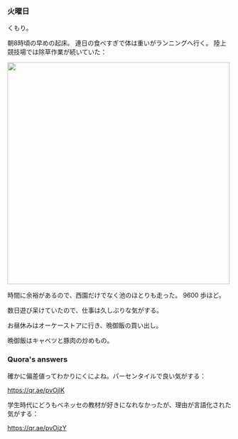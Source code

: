 ### 火曜日

くもり。

朝8時頃の早めの起床。
連日の食べすぎで体は重いがランニングへ行く。
陸上競技場では除草作業が続いていた：

<img src="https://i.imgur.com/7POmjvu.jpg" width="500">

時間に余裕があるので、西園だけでなく池のほとりも走った。
9600 歩ほど。

数日遊び呆けていたので、仕事は久しぶりな気がする。

お昼休みはオーケーストアに行き、晩御飯の買い出し。

晩御飯はキャベツと豚肉の炒めもの。

### Quora's answers

確かに偏差値ってわかりにくによね。パーセンタイルで良い気がする：

https://qr.ae/pvOjlK

学生時代にどうもベネッセの教材が好きになれなかったが、理由が言語化された気がする：

https://qr.ae/pvOjzY